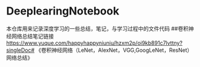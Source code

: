 # DeeplearingNotebook
本仓库用来记录深度学习的一些总结，笔记，与学习过程中的文件代码
##卷积神经网络总结笔记链接
https://www.yuque.com/happyhappyniuniu/hzxm2p/oi9kb891c7lvttny?singleDoc# 《卷积神经网络（LeNet，AlexNet，VGG,GoogLeNet，ResNet）网络总结》

